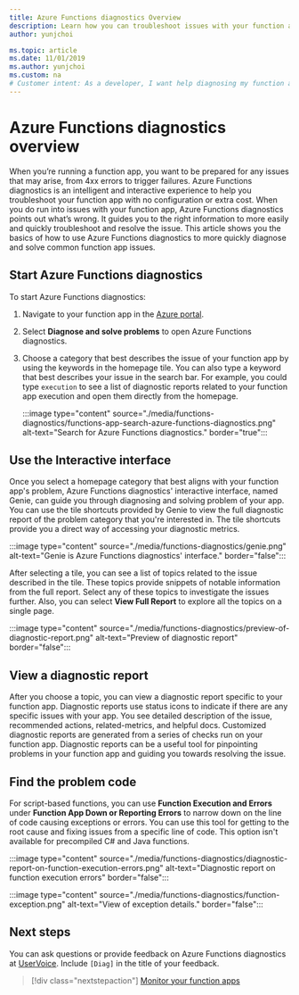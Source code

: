 ```yaml
---
title: Azure Functions diagnostics Overview
description: Learn how you can troubleshoot issues with your function app with Azure Functions diagnostics.
author: yunjchoi

ms.topic: article
ms.date: 11/01/2019
ms.author: yunjchoi
ms.custom: na
# Customer intent: As a developer, I want help diagnosing my function apps so I can more quickly get them back up and running when problems occur.
---
```

# Azure Functions diagnostics overview

When you’re running a function app, you want to be prepared for any issues that may arise, from 4xx errors to trigger failures. Azure Functions diagnostics is an intelligent and interactive experience to help you troubleshoot your function app with no configuration or extra cost. When you do run into issues with your function app, Azure Functions diagnostics points out what’s wrong. It guides you to the right information to more easily and quickly troubleshoot and resolve the issue. This article shows you the basics of how to use Azure Functions diagnostics to more quickly diagnose and solve common function app issues.

## Start Azure Functions diagnostics

To start Azure Functions diagnostics:

1. Navigate to your function app in the [Azure portal](https://portal.azure.com).
1. Select **Diagnose and solve problems** to open Azure Functions diagnostics.
1. Choose a category that best describes the issue of your function app by using the keywords in the homepage tile. You can also type a keyword that best describes your issue in the search bar. For example, you could type `execution` to see a list of diagnostic reports related to your function app execution and open them directly from the homepage.

   :::image type="content" source="./media/functions-diagnostics/functions-app-search-azure-functions-diagnostics.png" alt-text="Search for Azure Functions diagnostics." border="true":::

## Use the Interactive interface

Once you select a homepage category that best aligns with your function app's problem, Azure Functions diagnostics' interactive interface, named Genie, can guide you through diagnosing and solving problem of your app. You can use the tile shortcuts provided by Genie to view the full diagnostic report of the problem category that you're interested in. The tile shortcuts provide you a direct way of accessing your diagnostic metrics.

:::image type="content" source="./media/functions-diagnostics/genie.png" alt-text="Genie is Azure Functions diagnostics' interface." border="false":::

After selecting a tile, you can see a list of topics related to the issue described in the tile. These topics provide snippets of notable information from the full report. Select any of these topics to investigate the issues further. Also, you can select **View Full Report** to explore all the topics on a single page.

:::image type="content" source="./media/functions-diagnostics/preview-of-diagnostic-report.png" alt-text="Preview of diagnostic report" border="false":::

## View a diagnostic report

After you choose a topic, you can view a diagnostic report specific to your function app. Diagnostic reports use status icons to indicate if there are any specific issues with your app. You see detailed description of the issue, recommended actions, related-metrics, and helpful docs. Customized diagnostic reports are generated from a series of checks run on your function app. Diagnostic reports can be a useful tool for pinpointing problems in your function app and guiding you towards resolving the issue.

## Find the problem code

For script-based functions, you can use **Function Execution and Errors** under **Function App Down or Reporting Errors** to narrow down on the line of code causing exceptions or errors. You can use this tool for getting to the root cause and fixing issues from a specific line of code. This option isn't available for precompiled C# and Java functions.

:::image type="content" source="./media/functions-diagnostics/diagnostic-report-on-function-execution-errors.png" alt-text="Diagnostic report on function execution errors" border="false":::

:::image type="content" source="./media/functions-diagnostics/function-exception.png" alt-text="View of exception details." border="false":::

## Next steps

You can ask questions or provide feedback on Azure Functions diagnostics at [UserVoice](https://feedback.azure.com/d365community/forum/9df02822-f224-ec11-b6e6-000d3a4f0da0). Include `[Diag]` in the title of your feedback.

> [!div class="nextstepaction"]
> [Monitor your function apps](functions-monitoring.md)
